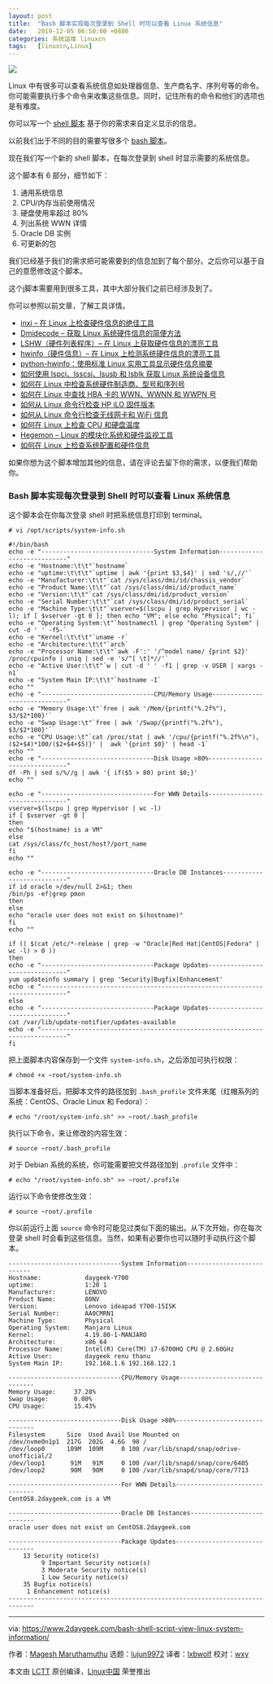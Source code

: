 ```yaml
---
layout: post
title:	"Bash 脚本实现每次登录到 Shell 时可以查看 Linux 系统信息"
date:	2019-12-05 06:50:00 +0800 
categories:	系统运维 linuxcn 
tags:	[linuxcn,Linux]
---
```



![](/Asserts/Images//attachment/album/201912/05/064953aelh05hk0hfz00fe.jpg)


Linux 中有很多可以查看系统信息如处理器信息、生产商名字、序列号等的命令。你可能需要执行多个命令来收集这些信息。同时，记住所有的命令和他们的选项也是有难度。


你可以写一个 [shell 脚本](https://www.2daygeek.com/category/shell-script/) 基于你的需求来自定义显示的信息。


以前我们出于不同的目的需要写很多个 [bash 脚本](https://www.2daygeek.com/category/bash-script/)。


现在我们写一个新的 shell 脚本，在每次登录到 shell 时显示需要的系统信息。


这个脚本有 6 部分，细节如下：


1. 通用系统信息
2. CPU/内存当前使用情况
3. 硬盘使用率超过 80%
4. 列出系统 WWN 详情
5. Oracle DB 实例
6. 可更新的包


我们已经基于我们的需求把可能需要到的信息加到了每个部分。之后你可以基于自己的意愿修改这个脚本。


这个j脚本需要用到很多工具，其中大部分我们之前已经涉及到了。


你可以参照以前文章，了解工具详情。


* [inxi – 在 Linux 上检查硬件信息的绝佳工具](https://www.2daygeek.com/inxi-system-hardware-information-on-linux/)
* [Dmidecode – 获取 Linux 系统硬件信息的简便方法](https://www.2daygeek.com/dmidecode-get-print-display-check-linux-system-hardware-information/)
* [LSHW（硬件列表程序）– 在 Linux 上获取硬件信息的漂亮工具](https://www.2daygeek.com/lshw-find-check-system-hardware-information-details-linux/)
* [hwinfo（硬件信息）– 在 Linux 上检测系统硬件信息的漂亮工具](https://www.2daygeek.com/hwinfo-check-display-detect-system-hardware-information-linux/)
* [python-hwinfo：使用标准 Linux 实用工具显示硬件信息摘要](https://www.2daygeek.com/python-hwinfo-check-display-system-hardware-configuration-information-linux/)
* [如何使用 lspci、lsscsi、lsusb 和 lsblk 获取 Linux 系统设备信息](https://www.2daygeek.com/check-system-hardware-devices-bus-information-lspci-lsscsi-lsusb-lsblk-linux/)
* [如何在 Linux 中检查系统硬件制造商、型号和序列号](https://www.2daygeek.com/how-to-check-system-hardware-manufacturer-model-and-serial-number-in-linux/)
* [如何在 Linux 中查找 HBA 卡的 WWN、WWNN 和 WWPN 号](https://www.2daygeek.com/how-to-find-wwn-wwnn-and-wwpn-number-of-hba-card-in-linux/)
* [如何从 Linux 命令行检查 HP iLO 固件版本](https://www.2daygeek.com/how-to-check-hp-ilo-firmware-version-from-linux-command-line/)
* [如何从 Linux 命令行检查无线网卡和 WiFi 信息](https://www.2daygeek.com/linux-find-out-wireless-network-wifi-speed-signal-strength-quality/)
* [如何在 Linux 上检查 CPU 和硬盘温度](https://www.2daygeek.com/view-check-cpu-hard-disk-temperature-linux/)
* [Hegemon – Linux 的模块化系统和硬件监视工具](https://www.2daygeek.com/hegemon-a-modular-system-and-hardware-monitoring-tool-for-linux/)
* [如何在 Linux 上检查系统配置和硬件信息](https://www.2daygeek.com/check-linux-hardware-information-system-configuration/)


如果你想为这个脚本增加其他的信息，请在评论去留下你的需求，以便我们帮助你。


### Bash 脚本实现每次登录到 Shell 时可以查看 Linux 系统信息


这个脚本会在你每次登录 shell 时把系统信息打印到 terminal。



```
# vi /opt/scripts/system-info.sh
```


```
#!/bin/bash
echo -e "-------------------------------System Information----------------------------"
echo -e "Hostname:\t\t"`hostname`
echo -e "uptime:\t\t\t"`uptime | awk '{print $3,$4}' | sed 's/,//'`
echo -e "Manufacturer:\t\t"`cat /sys/class/dmi/id/chassis_vendor`
echo -e "Product Name:\t\t"`cat /sys/class/dmi/id/product_name`
echo -e "Version:\t\t"`cat /sys/class/dmi/id/product_version`
echo -e "Serial Number:\t\t"`cat /sys/class/dmi/id/product_serial`
echo -e "Machine Type:\t\t"`vserver=$(lscpu | grep Hypervisor | wc -l); if [ $vserver -gt 0 ]; then echo "VM"; else echo "Physical"; fi`
echo -e "Operating System:\t"`hostnamectl | grep "Operating System" | cut -d ' ' -f5-`
echo -e "Kernel:\t\t\t"`uname -r`
echo -e "Architecture:\t\t"`arch`
echo -e "Processor Name:\t\t"`awk -F':' '/^model name/ {print $2}' /proc/cpuinfo | uniq | sed -e 's/^[ \t]*//'`
echo -e "Active User:\t\t"`w | cut -d ' ' -f1 | grep -v USER | xargs -n1`
echo -e "System Main IP:\t\t"`hostname -I`
echo ""
echo -e "-------------------------------CPU/Memory Usage------------------------------"
echo -e "Memory Usage:\t"`free | awk '/Mem/{printf("%.2f%"), $3/$2*100}'`
echo -e "Swap Usage:\t"`free | awk '/Swap/{printf("%.2f%"), $3/$2*100}'`
echo -e "CPU Usage:\t"`cat /proc/stat | awk '/cpu/{printf("%.2f%\n"), ($2+$4)*100/($2+$4+$5)}' |  awk '{print $0}' | head -1`
echo ""
echo -e "-------------------------------Disk Usage >80%-------------------------------"
df -Ph | sed s/%//g | awk '{ if($5 > 80) print $0;}'
echo ""

echo -e "-------------------------------For WWN Details-------------------------------"
vserver=$(lscpu | grep Hypervisor | wc -l)
if [ $vserver -gt 0 ]
then
echo "$(hostname) is a VM"
else
cat /sys/class/fc_host/host?/port_name
fi
echo ""

echo -e "-------------------------------Oracle DB Instances---------------------------"
if id oracle >/dev/null 2>&1; then
/bin/ps -ef|grep pmon
then
else
echo "oracle user does not exist on $(hostname)"
fi
echo ""

if (( $(cat /etc/*-release | grep -w "Oracle|Red Hat|CentOS|Fedora" | wc -l) > 0 ))
then
echo -e "-------------------------------Package Updates-------------------------------"
yum updateinfo summary | grep 'Security|Bugfix|Enhancement'
echo -e "-----------------------------------------------------------------------------"
else
echo -e "-------------------------------Package Updates-------------------------------"
cat /var/lib/update-notifier/updates-available
echo -e "-----------------------------------------------------------------------------"
fi
```

把上面脚本内容保存到一个文件 `system-info.sh`，之后添加可执行权限：



```
# chmod +x ~root/system-info.sh
```

当脚本准备好后，把脚本文件的路径加到 `.bash_profile` 文件末尾（红帽系列的系统：CentOS、Oracle Linux 和 Fedora）：



```
# echo "/root/system-info.sh" >> ~root/.bash_profile
```

执行以下命令，来让修改的内容生效：



```
# source ~root/.bash_profile
```

对于 Debian 系统的系统，你可能需要把文件路径加到 `.profile` 文件中：



```
# echo "/root/system-info.sh" >> ~root/.profile
```

运行以下命令使修改生效：



```
# source ~root/.profile
```

你以前运行上面 `source` 命令时可能见过类似下面的输出。从下次开始，你在每次登录 shell 时会看到这些信息。当然，如果有必要你也可以随时手动执行这个脚本。



```
-------------------------------System Information---------------------------
Hostname:            daygeek-Y700
uptime:              1:20 1
Manufacturer:        LENOVO
Product Name:        80NV
Version:             Lenovo ideapad Y700-15ISK
Serial Number:       AA0CMRN1
Machine Type:        Physical
Operating System:    Manjaro Linux
Kernel:              4.19.80-1-MANJARO
Architecture:        x86_64
Processor Name:      Intel(R) Core(TM) i7-6700HQ CPU @ 2.60GHz
Active User:         daygeek renu thanu
System Main IP:      192.168.1.6 192.168.122.1

-------------------------------CPU/Memory Usage------------------------------
Memory Usage:     37.28%
Swap Usage:       0.00%
CPU Usage:        15.43%

-------------------------------Disk Usage >80%-------------------------------
Filesystem      Size  Used Avail Use Mounted on
/dev/nvme0n1p1  217G  202G  4.6G  98 /
/dev/loop0      109M  109M     0 100 /var/lib/snapd/snap/odrive-unofficial/2
/dev/loop1       91M   91M     0 100 /var/lib/snapd/snap/core/6405
/dev/loop2       90M   90M     0 100 /var/lib/snapd/snap/core/7713

-------------------------------For WWN Details-------------------------------
CentOS8.2daygeek.com is a VM

-------------------------------Oracle DB Instances---------------------------
oracle user does not exist on CentOS8.2daygeek.com

-------------------------------Package Updates-------------------------------
    13 Security notice(s)
         9 Important Security notice(s)
         3 Moderate Security notice(s)
         1 Low Security notice(s)
    35 Bugfix notice(s)
     1 Enhancement notice(s)
-----------------------------------------------------------------------------
```



---


via: <https://www.2daygeek.com/bash-shell-script-view-linux-system-information/>


作者：[Magesh Maruthamuthu](https://www.2daygeek.com/author/magesh/) 选题：[lujun9972](https://github.com/lujun9972) 译者：[lxbwolf](https://github.com/lxbwolf) 校对：[wxy](https://github.com/wxy)


本文由 [LCTT](https://github.com/LCTT/TranslateProject) 原创编译，[Linux中国](https://linux.cn/) 荣誉推出
